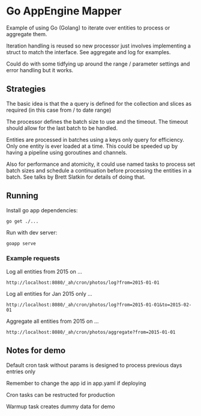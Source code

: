# Go AppEngine Mapper

Example of using Go (Golang) to iterate over entities to process or aggregate them.

Iteration handling is reused so new processor just involves implementing a struct to match the interface.
See aggregate and log for examples.

Could do with some tidfying up around the range / parameter settings and error handling but it works.

## Strategies

The basic idea is that the a query is defined for the collection and slices as required (in this case from / to date range)

The processor defines the batch size to use and the timeout. The timeout should allow for the last batch to be handled.

Entities are processed in batches using a keys only query for efficiency. Only one entity is ever loaded at a time. This
could be speeded up by having a pipeline using goroutines and channels.

Also for performance and atomicity, it could use named tasks to process set batch sizes and schedule a continuation before
processing the entities in a batch. See talks by Brett Slatkin for details of doing that.

## Running

Install go app dependencies:

    go get ./...

Run with dev server:

    goapp serve

### Example requests

Log all entities from 2015 on ...

    http://localhost:8080/_ah/cron/photos/log?from=2015-01-01

Log all entities for Jan 2015 only ...

    http://localhost:8080/_ah/cron/photos/log?from=2015-01-01&to=2015-02-01

Aggregate all entities from 2015 on ...

    http://localhost:8080/_ah/cron/photos/aggregate?from=2015-01-01

## Notes for demo

Default cron task without params is designed to process previous days entries only

Remember to change the app id in app.yaml if deploying

Cron tasks can be restructed for production

Warmup task creates dummy data for demo